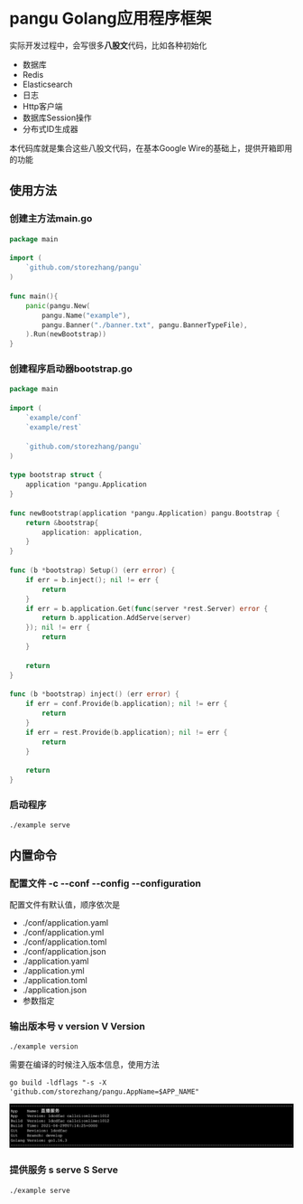# pangu Golang应用程序框架

实际开发过程中，会写很多**八股文**代码，比如各种初始化

- 数据库
- Redis
- Elasticsearch
- 日志
- Http客户端
- 数据库Session操作
- 分布式ID生成器

本代码库就是集合这些八股文代码，在基本Google Wire的基础上，提供开箱即用的功能

## 使用方法

### 创建主方法main.go

```go
package main

import (
	`github.com/storezhang/pangu`
)

func main(){
	panic(pangu.New(
		pangu.Name("example"),
		pangu.Banner("./banner.txt", pangu.BannerTypeFile),
	).Run(newBootstrap))
}
```

### 创建程序启动器bootstrap.go

```go
package main

import (
	`example/conf`
	`example/rest`

	`github.com/storezhang/pangu`
)

type bootstrap struct {
	application *pangu.Application
}

func newBootstrap(application *pangu.Application) pangu.Bootstrap {
	return &bootstrap{
		application: application,
	}
}

func (b *bootstrap) Setup() (err error) {
	if err = b.inject(); nil != err {
		return
	}
	if err = b.application.Get(func(server *rest.Server) error {
		return b.application.AddServe(server)
	}); nil != err {
		return
	}

	return
}

func (b *bootstrap) inject() (err error) {
	if err = conf.Provide(b.application); nil != err {
		return
	}
	if err = rest.Provide(b.application); nil != err {
		return
	}

	return
}

```

### 启动程序

```shell
./example serve
```

## 内置命令

### 配置文件 -c --conf --config --configuration

配置文件有默认值，顺序依次是

- ./conf/application.yaml
- ./conf/application.yml
- ./conf/application.toml
- ./conf/application.json
- ./application.yaml
- ./application.yml
- ./application.toml
- ./application.json
- 参数指定

### 输出版本号 v version V Version

```shell
./example version
```

需要在编译的时候注入版本信息，使用方法

```shell
go build -ldflags "-s -X 'github.com/storezhang/pangu.AppName=$APP_NAME"
```
![version](doc/image/version.png)

### 提供服务 s serve S Serve

```shell
./example serve
```
